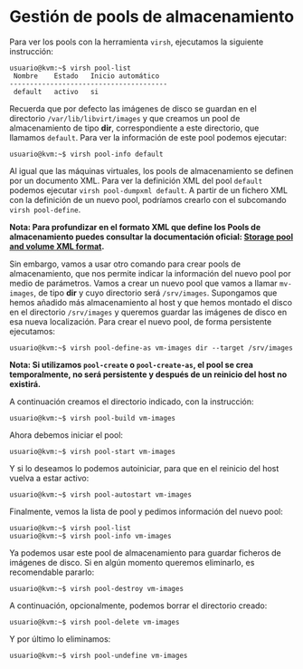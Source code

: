 # Gestión de pools de almacenamiento

Para ver los pools con la herramienta `virsh`, ejecutamos la siguiente instrucción:

```
usuario@kvm:~$ virsh pool-list 
 Nombre    Estado   Inicio automático
---------------------------------------
 default   activo   si
```

Recuerda que por defecto las imágenes de disco se guardan en el directorio `/var/lib/libvirt/images` y que creamos un pool de almacenamiento de tipo **dir**, correspondiente a este directorio, que llamamos `default`. Para ver la información de este pool podemos ejecutar:

```
usuario@kvm:~$ virsh pool-info default 
```

Al igual que las máquinas virtuales, los pools de almacenamiento se definen por un documento XML. Para ver la definición XML del pool `default` podemos ejecutar `virsh pool-dumpxml default`. A partir de un fichero XML con la definición de un nuevo pool, podríamos crearlo con el subcomando `virsh pool-define`. 

**Nota: Para profundizar en el formato XML que define los Pools de almacenamiento puedes consultar la documentación oficial: [Storage pool and volume XML format](https://libvirt.org/formatstorage.html).**

Sin embargo, vamos a usar otro comando para crear pools de almacenamiento, que nos permite indicar la información del nuevo pool por medio de parámetros. Vamos a crear un nuevo pool que vamos a llamar `mv-images`, de tipo **dir** y cuyo directorio será `/srv/images`. Supongamos que hemos añadido más almacenamiento al host y que hemos montado el disco en el directorio `/srv/images` y queremos guardar las imágenes de disco en esa nueva localización. Para crear el nuevo pool, de forma persistente ejecutamos:

```
usuario@kvm:~$ virsh pool-define-as vm-images dir --target /srv/images
```

**Nota: Si utilizamos `pool-create` o `pool-create-as`, el pool se crea temporalmente, no será persistente y después de un reinicio del host no existirá.**

A continuación creamos el directorio indicado, con la instrucción:

```
usuario@kvm:~$ virsh pool-build vm-images 
```

Ahora debemos iniciar el pool:

```
usuario@kvm:~$ virsh pool-start vm-images 
```

Y si lo deseamos lo podemos autoiniciar, para que en el reinicio del host vuelva a estar activo:

```
usuario@kvm:~$ virsh pool-autostart vm-images 
```

Finalmente, vemos la lista de pool y pedimos información del nuevo pool:

```
usuario@kvm:~$ virsh pool-list
usuario@kvm:~$ virsh pool-info vm-images 
```

Ya podemos usar este pool de almacenamiento para guardar ficheros de imágenes de disco. Si en algún momento queremos eliminarlo, es recomendable pararlo:

```
usuario@kvm:~$ virsh pool-destroy vm-images 
```

A continuación, opcionalmente, podemos borrar el directorio creado:

```
usuario@kvm:~$ virsh pool-delete vm-images 
```

Y por último lo eliminamos:

```
usuario@kvm:~$ virsh pool-undefine vm-images 
```
